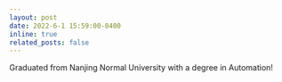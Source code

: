 ```yaml
---
layout: post
date: 2022-6-1 15:59:00-0400
inline: true
related_posts: false
---
```


Graduated from Nanjing Normal University with a degree in Automation!
